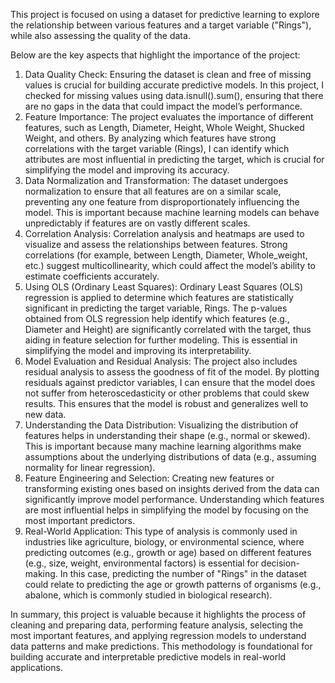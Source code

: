 This project is focused on using a dataset for predictive learning to explore the relationship between various features and a target variable ("Rings"), while also assessing the quality of the data. 


Below are the key aspects that highlight the importance of the project:

1. Data Quality Check:
Ensuring the dataset is clean and free of missing values is crucial for building accurate predictive models. In this project, I checked for missing values using data.isnull().sum(), ensuring that there are no gaps in the data that could impact the model’s performance.
2. Feature Importance:
The project evaluates the importance of different features, such as Length, Diameter, Height, Whole Weight, Shucked Weight, and others. By analyzing which features have strong correlations with the target variable (Rings), I can identify which attributes are most influential in predicting the target, which is crucial for simplifying the model and improving its accuracy.
3. Data Normalization and Transformation:
The dataset undergoes normalization to ensure that all features are on a similar scale, preventing any one feature from disproportionately influencing the model. This is important because machine learning models can behave unpredictably if features are on vastly different scales.
4. Correlation Analysis:
Correlation analysis and heatmaps are used to visualize and assess the relationships between features. Strong correlations (for example, between Length, Diameter, Whole_weight, etc.) suggest multicollinearity, which could affect the model’s ability to estimate coefficients accurately.
5. Using OLS (Ordinary Least Squares):
Ordinary Least Squares (OLS) regression is applied to determine which features are statistically significant in predicting the target variable, Rings. The p-values obtained from OLS regression help identify which features (e.g., Diameter and Height) are significantly correlated with the target, thus aiding in feature selection for further modeling. This is essential in simplifying the model and improving its interpretability.
6. Model Evaluation and Residual Analysis:
The project also includes residual analysis to assess the goodness of fit of the model. By plotting residuals against predictor variables, I can ensure that the model does not suffer from heteroscedasticity or other problems that could skew results. This ensures that the model is robust and generalizes well to new data.
7. Understanding the Data Distribution:
Visualizing the distribution of features helps in understanding their shape (e.g., normal or skewed). This is important because many machine learning algorithms make assumptions about the underlying distributions of data (e.g., assuming normality for linear regression).
8. Feature Engineering and Selection:
Creating new features or transforming existing ones based on insights derived from the data can significantly improve model performance. Understanding which features are most influential helps in simplifying the model by focusing on the most important predictors.
9. Real-World Application:
This type of analysis is commonly used in industries like agriculture, biology, or environmental science, where predicting outcomes (e.g., growth or age) based on different features (e.g., size, weight, environmental factors) is essential for decision-making. In this case, predicting the number of "Rings" in the dataset could relate to predicting the age or growth patterns of organisms (e.g., abalone, which is commonly studied in biological research).

In summary, this project is valuable because it highlights the process of cleaning and preparing data, performing feature analysis, selecting the most important features, and applying regression models to understand data patterns and make predictions. This methodology is foundational for building accurate and interpretable predictive models in real-world applications.







